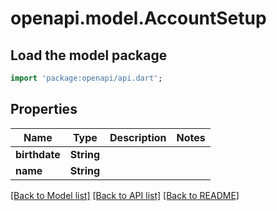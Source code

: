 # openapi.model.AccountSetup

## Load the model package
```dart
import 'package:openapi/api.dart';
```

## Properties
Name | Type | Description | Notes
------------ | ------------- | ------------- | -------------
**birthdate** | **String** |  | 
**name** | **String** |  | 

[[Back to Model list]](../README.md#documentation-for-models) [[Back to API list]](../README.md#documentation-for-api-endpoints) [[Back to README]](../README.md)



